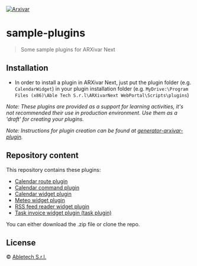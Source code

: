 [![Arxivar](http://portal.arxivar.it/download/resources/loghi/Logo-ARXivar_orizzontale-nero.png)](http://www.arxivar.it/)
# sample-plugins

> Some sample plugins for ARXivar Next

## Installation

* In order to install a plugin in ARXivar Next, just put the plugin folder (e.g. `CalendarWidget`) in your plugin installation folder (e.g. `MyDrive:\Program Files (x86)\Able Tech S.r.l\ARXivarNext WebPortal\Scripts\plugins`)

_Note: These plugins are provided as a support for learning activities, it's not recommended their use in production environment. Use them as a 'draft' for creating your plugins._

_Note: Instructions for plugin creation can be found at [generator-arxivar-plugin](https://github.com/Arxivar/PluginGenerator/blob/master/README.md)._

## Repository content
This repository contains these plugins:
  - [Calendar route plugin](Calendar/README.md)
  - [Calendar command plugin](CalendarCommand/README.md)
  - [Calendar widget plugin](CalendarWidget/README.md)
  - [Meteo widget plugin](MeteoWidget/README.md)
  - [RSS feed reader widget plugin](RssFeedReader/README.md)
  - [Task invoice widget plugin (task plugin)](TaskInvoiceWidget/README.md)

You can either download the .zip file or clone the repo.

## License

 © [Abletech S.r.l.](http://www.arxivar.it/)
 
 
